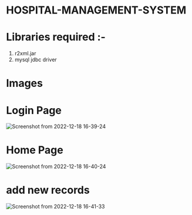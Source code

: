 # HOSPITAL-MANAGEMENT-SYSTEM
# Libraries required :-
1. r2xml.jar
2. mysql jdbc driver

# Images

# Login Page
![Screenshot from 2022-12-18 16-39-24](https://user-images.githubusercontent.com/109757025/208295400-40597514-704c-4b42-8083-3627d4358e53.png)

# Home Page
![Screenshot from 2022-12-18 16-40-24](https://user-images.githubusercontent.com/109757025/208295434-bc944613-4be0-4edb-ab03-8d68f813cff7.png)

# add new records 

![Screenshot from 2022-12-18 16-41-33](https://user-images.githubusercontent.com/109757025/208295457-7a6b7972-b859-4506-a1a0-91a22e8ab27b.png)
